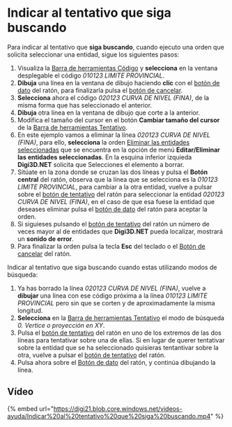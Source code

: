 # Indicar al tentativo que siga buscando

Para indicar al tentativo que **siga buscando**, cuando ejecuto una orden que solicita seleccionar una entidad, sigue los siguientes pasos:

1. Visualiza la [Barra de herramientas Código](BarraDeHerramientasCodigo.html) y **selecciona** en la ventana desplegable el código _010123 LIMITE PROVINCIAL_.
2. **Dibuja** una línea en la ventana de dibujo haciendo **clic** con el [botón de dato]() del ratón, para finalizarla pulsa el [botón de cancelar]().
3. **Selecciona** ahora el código _020123 CURVA DE NIVEL \(FINA\)_, de la misma forma que has seleccionado el anterior.
4. **Dibuja** otra línea en la ventana de dibujo que corte a la anterior.
5. Modifica el tamaño del cursor en el botón **Cambiar tamaño del cursor** de la [Barra de herramientas Tentativo](BarraDeHerramientasTentativo.html).
6. En este ejemplo vamos a eliminar la línea _020123 CURVA DE NIVEL \(FINA\)_, para ello, **selecciona** la orden [Eliminar las entidades seleccionadas](BORRA_E.html) que se encuentra en la opción de menú **Editar/Eliminar las entidades seleccionadas**. En la esquina inferior izquieda **Digi3D.NET** solicita que Selecciones el elemento a borrar.
7. Sitúate en la zona donde se cruzan las dos líneas y pulsa el **Botón central** del ratón, observa que la línea que se selecciona es la _010123 LIMITE PROVINCIAL_, para cambiar a la otra entidad, vuelve a pulsar sobre el [botón de tentativo]() del ratón para seleccionar la entidad _020123 CURVA DE NIVEL \(FINA\)_, en el caso de que esa fuese la entidad que deseases eliminar pulsa el [botón de dato]() del ratón para aceptar la orden.
8. Si siguieses pulsando el [botón de tentativo]() del ratón un número de veces mayor al de entidades que **Digi3D.NET** pueda localizar, mostrará un **sonido de error**.
9. Para finalizar la orden pulsa la tecla **Esc** del teclado o el [Botón de cancelar]() del ratón.

Indicar al tentativo que siga buscando cuando estas utilizando modos de búsqueda:

1. Ya has borrado la línea _020123 CURVA DE NIVEL \(FINA\)_, vuelve a **dibujar** una línea con ese código próxima a la línea _010123 LIMITE PROVINCIAL_ pero sin que se corten y de aproximadamente la misma longitud.
2. **Selecciona** en la [Barra de herramientas Tentativo](BarraDeHerramientasTentativo.html) el modo de búsqueda _0. Vertice o proyección en XY_.
3. Pulsa el [botón de tentativo]() del ratón en uno de los extremos de las dos líneas para tentativar sobre una de ellas. Si en lugar de querer tentativar sobre la entidad que se ha seleccionado quisieras tentantivar sobre la otra, vuelve a pulsar el [botón de tentativo]() del ratón.
4. Pulsa ahora sobre el [Botón de dato]() del ratón, y continúa dibujando la línea.

## Vídeo

{% embed url="https://digi21.blob.core.windows.net/videos-ayuda/Indicar%20al%20tentativo%20que%20siga%20buscando.mp4" %}



